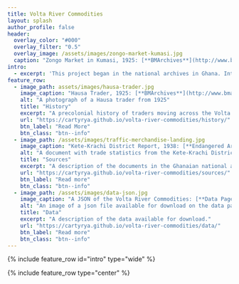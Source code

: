 ```yaml
---
title: Volta River Commodities
layout: splash
author_profile: false
header:
  overlay_color: "#000"
  overlay_filter: "0.5"
  overlay_image: /assets/images/zongo-market-kumasi.jpg
  caption: "Zongo Market in Kumasi, 1925: [**BMArchives**](http://www.bmarchives.org/items/show/70290)"
intro:
  - excerpt: 'This project began in the national archives in Ghana. Interested in internal trade, I flipped through folders about customs stations, trading routes, and markets. I continued to come across records maintained by customs officials stationed along the Volta River during the colonial period and started to translate the information from paper files into a digital database. I focused on the records that come from upriver stations because of my interest in the twentieth century history of Northern Ghana. For me, the commodity data contained in the records reflects a social and economic history of West African communities connected by the traders who passed through the customs stations. "Volta River Commodities" is a website that takes the first step in exploring that history by publishing the commodity database with some contextual information.'
feature_row:
  - image_path: assets/images/hausa-trader.jpg
    image_caption: "Hausa Trader, 1925: [**BMArchives**](http://www.bmarchives.org/items/show/57785)"
    alt: "A photograph of a Hausa trader from 1925"
    title: "History"
    excerpt: "A precolonial history of traders moving across the Volta River."
    url: "https://cartyrya.github.io/volta-river-commodities/history/"
    btn_label: "Read More"
    btn_class: "btn--info"
  - image_path: /assets/images/traffic-merchandise-landing.jpg
    image_caption: "Kete-Krachi District Report, 1938: [**Endangered Archives Programme**](https://eap.bl.uk/archive-file/EAP541-1-3-57)"
    alt: "A document with trade statistics from the Kete-Krachi District in the Gold Coast in 1937-1938."
    title: "Sources"
    excerpt: "A description of the documents in the Ghanaian national archives with trade statistics."
    url: "https://cartyrya.github.io/volta-river-commodities/sources/"
    btn_label: "Read more"
    btn_class: "btn--info"
  - image_path: /assets/images/data-json.jpg
    image_caption: "A JSON of the Volta River Commodities: [**Data Page**](https://cartyrya.github.io/volta-river-commodities/data/)"
    alt: "An image of a json file available for download on the data page."
    title: "Data"
    excerpt: "A description of the data available for download."
    url: "https://cartyrya.github.io/volta-river-commodities/data/"
    btn_label: "Read more"
    btn_class: "btn--info"
---
```


{% include feature_row id="intro" type="wide" %}

{% include feature_row type="center" %}
